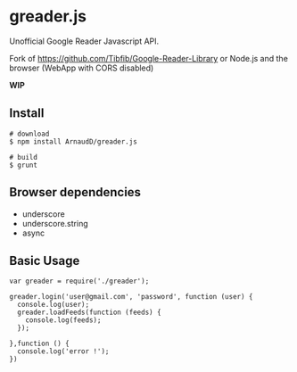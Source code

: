 
greader.js
==========

Unofficial Google Reader Javascript API.

Fork of https://github.com/Tibfib/Google-Reader-Library or Node.js and the browser (WebApp with CORS disabled)

**WIP**

Install
-------

    # download
    $ npm install ArnaudD/greader.js

    # build
    $ grunt

Browser dependencies
--------------------

* underscore
* underscore.string
* async


Basic Usage
-----------

    var greader = require('./greader');

    greader.login('user@gmail.com', 'password', function (user) {
      console.log(user);
      greader.loadFeeds(function (feeds) {
        console.log(feeds);
      });

    },function () {
      console.log('error !');
    })